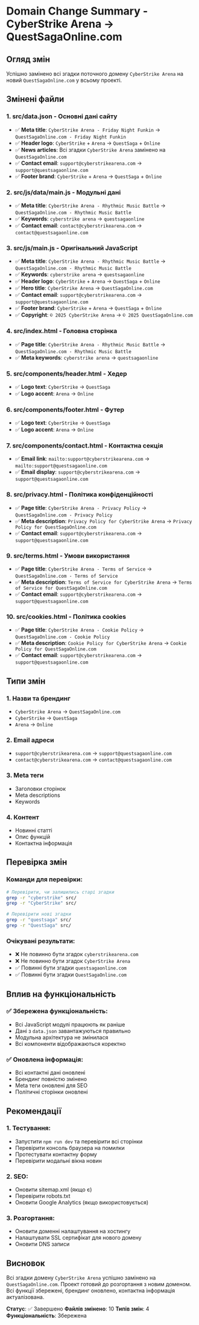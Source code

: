 # Domain Change Summary - CyberStrike Arena → QuestSagaOnline.com

## Огляд змін

Успішно замінено всі згадки поточного домену `CyberStrike Arena` на новий `QuestSagaOnline.com` у всьому проекті.

## Змінені файли

### 1. **src/data.json** - Основні дані сайту
- ✅ **Meta title**: `CyberStrike Arena - Friday Night Funkin` → `QuestSagaOnline.com - Friday Night Funkin`
- ✅ **Header logo**: `CyberStrike` + `Arena` → `QuestSaga` + `Online`
- ✅ **News articles**: Всі згадки `CyberStrike Arena` замінено на `QuestSagaOnline.com`
- ✅ **Contact email**: `support@cyberstrikearena.com` → `support@questsagaonline.com`
- ✅ **Footer brand**: `CyberStrike` + `Arena` → `QuestSaga` + `Online`

### 2. **src/js/data/main.js** - Модульні дані
- ✅ **Meta title**: `CyberStrike Arena - Rhythmic Music Battle` → `QuestSagaOnline.com - Rhythmic Music Battle`
- ✅ **Keywords**: `cyberstrike arena` → `questsagaonline`
- ✅ **Contact email**: `contact@cyberstrikearena.com` → `contact@questsagaonline.com`

### 3. **src/js/main.js** - Оригінальний JavaScript
- ✅ **Meta title**: `CyberStrike Arena - Rhythmic Music Battle` → `QuestSagaOnline.com - Rhythmic Music Battle`
- ✅ **Keywords**: `cyberstrike arena` → `questsagaonline`
- ✅ **Header logo**: `CyberStrike` + `Arena` → `QuestSaga` + `Online`
- ✅ **Hero title**: `CyberStrike Arena` → `QuestSagaOnline.com`
- ✅ **Contact email**: `support@cyberstrikearena.com` → `support@questsagaonline.com`
- ✅ **Footer brand**: `CyberStrike` + `Arena` → `QuestSaga` + `Online`
- ✅ **Copyright**: `© 2025 CyberStrike Arena` → `© 2025 QuestSagaOnline.com`

### 4. **src/index.html** - Головна сторінка
- ✅ **Page title**: `CyberStrike Arena - Rhythmic Music Battle` → `QuestSagaOnline.com - Rhythmic Music Battle`
- ✅ **Meta keywords**: `cyberstrike arena` → `questsagaonline`

### 5. **src/components/header.html** - Хедер
- ✅ **Logo text**: `CyberStrike` → `QuestSaga`
- ✅ **Logo accent**: `Arena` → `Online`

### 6. **src/components/footer.html** - Футер
- ✅ **Logo text**: `CyberStrike` → `QuestSaga`
- ✅ **Logo accent**: `Arena` → `Online`

### 7. **src/components/contact.html** - Контактна секція
- ✅ **Email link**: `mailto:support@cyberstrikearena.com` → `mailto:support@questsagaonline.com`
- ✅ **Email display**: `support@cyberstrikearena.com` → `support@questsagaonline.com`

### 8. **src/privacy.html** - Політика конфіденційності
- ✅ **Page title**: `CyberStrike Arena - Privacy Policy` → `QuestSagaOnline.com - Privacy Policy`
- ✅ **Meta description**: `Privacy Policy for CyberStrike Arena` → `Privacy Policy for QuestSagaOnline.com`
- ✅ **Contact email**: `support@cyberstrikearena.com` → `support@questsagaonline.com`

### 9. **src/terms.html** - Умови використання
- ✅ **Page title**: `CyberStrike Arena - Terms of Service` → `QuestSagaOnline.com - Terms of Service`
- ✅ **Meta description**: `Terms of Service for CyberStrike Arena` → `Terms of Service for QuestSagaOnline.com`
- ✅ **Contact email**: `support@cyberstrikearena.com` → `support@questsagaonline.com`

### 10. **src/cookies.html** - Політика cookies
- ✅ **Page title**: `CyberStrike Arena - Cookie Policy` → `QuestSagaOnline.com - Cookie Policy`
- ✅ **Meta description**: `Cookie Policy for CyberStrike Arena` → `Cookie Policy for QuestSagaOnline.com`
- ✅ **Contact email**: `support@cyberstrikearena.com` → `support@questsagaonline.com`

## Типи змін

### **1. Назви та брендинг**
- `CyberStrike Arena` → `QuestSagaOnline.com`
- `CyberStrike` → `QuestSaga`
- `Arena` → `Online`

### **2. Email адреси**
- `support@cyberstrikearena.com` → `support@questsagaonline.com`
- `contact@cyberstrikearena.com` → `contact@questsagaonline.com`

### **3. Meta теги**
- Заголовки сторінок
- Meta descriptions
- Keywords

### **4. Контент**
- Новинні статті
- Опис функцій
- Контактна інформація

## Перевірка змін

### **Команди для перевірки:**
```bash
# Перевірити, чи залишились старі згадки
grep -r "cyberstrike" src/
grep -r "CyberStrike" src/

# Перевірити нові згадки
grep -r "questsaga" src/
grep -r "QuestSaga" src/
```

### **Очікувані результати:**
- ❌ Не повинно бути згадок `cyberstrikearena.com`
- ❌ Не повинно бути згадок `CyberStrike Arena`
- ✅ Повинні бути згадки `questsagaonline.com`
- ✅ Повинні бути згадки `QuestSagaOnline.com`

## Вплив на функціональність

### ✅ **Збережена функціональність:**
- Всі JavaScript модулі працюють як раніше
- Дані з `data.json` завантажуються правильно
- Модульна архітектура не змінилася
- Всі компоненти відображаються коректно

### ✅ **Оновлена інформація:**
- Всі контактні дані оновлені
- Брендинг повністю змінено
- Meta теги оновлені для SEO
- Політичні сторінки оновлені

## Рекомендації

### **1. Тестування:**
- Запустити `npm run dev` та перевірити всі сторінки
- Перевірити консоль браузера на помилки
- Протестувати контактну форму
- Перевірити модальні вікна новин

### **2. SEO:**
- Оновити sitemap.xml (якщо є)
- Перевірити robots.txt
- Оновити Google Analytics (якщо використовується)

### **3. Розгортання:**
- Оновити доменні налаштування на хостингу
- Налаштувати SSL сертифікат для нового домену
- Оновити DNS записи

## Висновок

Всі згадки домену `CyberStrike Arena` успішно замінено на `QuestSagaOnline.com`. Проект готовий до розгортання з новим доменом. Всі функції збережені, брендинг оновлено, контактна інформація актуалізована.

**Статус**: ✅ Завершено
**Файлів змінено**: 10
**Типів змін**: 4
**Функціональність**: Збережена
